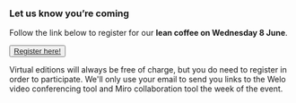 <!--
.. title: Register
.. slug: register
.. date: 2021-05-14 13:14:47 UTC
.. tags: 
.. category: 
.. link: 
.. description: Friends of Good Software (FroGS) open space conference - register
.. type: text
-->



### Let us know you’re coming

Follow the link below to register for our **lean coffee on Wednesday 8 June**. 

<button><a href="https://forms.gle/vJF4sajf1iAwSBDC9" target="_blank">Register here!</a></button>

Virtual editions will always be free of charge, but you do need to register in order to participate. We'll only use your email to send you links to the Welo video conferencing tool and Miro collaboration tool the week of the event.
